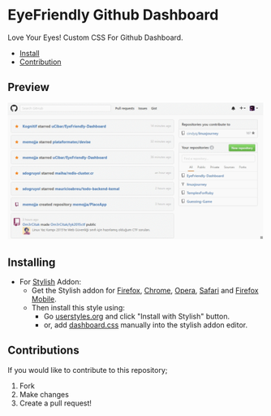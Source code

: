 # EyeFriendly Github Dashboard

Love Your Eyes! Custom CSS For Github Dashboard.
* [Install](https://github.com/uCibar/EyeFriendly-Dashboard#installing)
* [Contribution](https://github.com/uCibar/EyeFriendly-Dashboard#contributions)

## Preview
![](./-screenshots/preview.gif)

## Installing

* For [Stylish](https://github.com/JasonBarnabe/stylish) Addon:
  * Get the Stylish addon for [Firefox](https://addons.mozilla.org/en-US/firefox/addon/2108/), [Chrome](https://chrome.google.com/extensions/detail/fjnbnpbmkenffdnngjfgmeleoegfcffe), [Opera](https://addons.opera.com/en/extensions/details/stylish/), [Safari](http://sobolev.us/stylish/) and [Firefox Mobile](https://addons.mozilla.org/en-US/firefox/addon/2108/).
  * Then install this style using:
    * Go [userstyles.org](http://userstyles.org/styles/131357) and click "Install with Stylish" button.
    * or, add [dashboard.css](https://raw.githubusercontent.com/uCibar/EyeFriendly-Dashboard/master/css/dashboard.css) manually into the stylish addon editor.

## Contributions

If you would like to contribute to this repository;

1. Fork
2. Make changes
3. Create a pull request!
